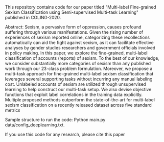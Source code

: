 This repository contains code for our paper titled "Multi-label Fine-grained Sexism Classification using Semi-supervised Multi-task Learning" published in COLING-2020.

Abstract: Sexism, a pervasive form of oppression, causes profound suffering through various manifestations. Given the rising number of experiences of sexism reported online, categorizing these recollections automatically can aid the fight against sexism, as it can facilitate effective analyses by gender studies researchers and government officials involved in policy making. In this paper, we explore the fine-grained, multi-label classification of accounts (reports) of sexism. To the best of our knowledge, we consider substantially more categories of sexism than any published work through our 23-class problem formulation. Moreover, we propose a multi-task approach for fine-grained multi-label sexism classification that leverages several supporting tasks without incurring any manual labeling cost. Unlabeled accounts of sexism are utilized through unsupervised learning to help construct our multi-task setup. We also devise objective functions that exploit label correlations in the training data explicitly. Multiple proposed methods outperform the state-of-the-art for multi-label sexism classification on a recently released dataset across five standard metrics

Sample structure to run the code: Python main.py data/config_deeplearning.txt. 

If you use this code for any research, please cite this paper